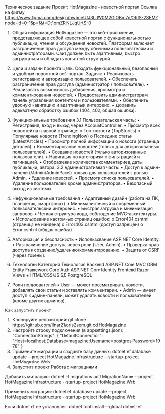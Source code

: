  Техническое задание
Проект: HotMagazine – новостной портал
Ссылка на фигму https://www.figma.com/design/hwhceUfJ3LJW0M2GlOBm7n/ORIS-2SEM?node-id=0-1&p=f&t=Dt1omZRlNLJqUrtS-0

1. Общая информация
HotMagazine — это веб-приложение, представляющее собой новостной портал с функциональностью публикации, чтения и обсуждения новостей. Платформа включает разграничение прав доступа между обычными пользователями и администраторами. Сайт должен быть адаптивным, быстро загружаться и обладать понятной структурой.

2. Цели и задачи проекта
Цель:
Создать функциональный, безопасный и удобный новостной веб-портал.
Задачи:
•	Реализовать регистрацию и авторизацию пользователей.
•	Обеспечить разграничение прав доступа (администратор / пользователь).
•	Реализовать возможность добавления, просмотра и комментирования новостей.
•	Предоставить администраторам панель управления контентом и пользователями.
•	Обеспечить удобную навигацию и адаптивный интерфейс.
•	Добавить адекватную обработку ошибок (404, 403, общая ошибка).

3. Функциональные требования
3.1 Пользовательская часть:
•	Регистрация, вход и выход через AccountController.
•	Просмотр всех новостей на главной странице:
o	Топ-новости (TopStories)
o	Популярные новости (TrendingNow)
o	Последние статьи (LatestArticles)
•	Просмотр полной информации о новости (страница деталей).
•	Комментирование новостей (только для авторизованных пользователей).
•	Создание новостей (только авторизованные пользователи).
•	Навигация по категориям с фильтрацией и пагинацией.
•	Отображение количества комментариев, даты публикации, автора.
3.2 Административная часть:
•	Доступ к админ-панели (/Admin/AdminPanel) только для пользователей с ролью Admin.
•	Удаление новостей.
•	Просмотр списка пользователей.
•	Удаление пользователей, кроме администраторов.
•	Безопасный выход из системы.

4. Нефункциональные требования
•	Адаптивный дизайн (работа на ПК, планшетах, смартфонах).
•	Минималистичный и современный пользовательский интерфейс.
•	Быстрая загрузка и минимизация запросов.
•	Четкая структура кода, соблюдение MVC-архитектуры.
•	Использование кастомных страниц ошибок:
o	Error404.cshtml (страница не найдена)
o	Error403.cshtml (доступ запрещён)
o	Error.cshtml (общая ошибка)

5. Авторизация и безопасность
•	Использование ASP.NET Core Identity.
•	Разграничение доступа через роли (User, Admin).
•	Проверка прав доступа к созданию/удалению/комментированию.
•	Защита от CSRF (через токены).



6. Технологии
Категория	Технология
Backend	ASP.NET Core MVC
ORM	Entity Framework Core
Auth	ASP.NET Core Identity
Frontend	Razor Views + HTML/CSS/JS
БД	PostgreSQL

7. Роли пользователей
•	User — может просматривать новости, добавлять свои статьи и оставлять комментарии.
•	Admin — имеет доступ к админ-панели, может удалять новости и пользователей (кроме других админов).





Как запустить проект
1. Клонируйте репозиторий:
    git clone https://github.com/Ilnar21/oris2sem.git
    cd HotMagazine
2. Настройте строку подключения (в appsettings.json):
    "ConnectionStrings": {
      "DefaultConnection": "Host=localhost;Database=magazine;Username=postgres;Password=1978"
    }
3. Примените миграции и создайте базу данных:
    dotnet ef database update --project HotMagazine.Infrastructure --startup-project HotMagazine.Web
4. Запустите проект
 Работа с миграциями

Добавить миграцию:
    dotnet ef migrations add MigrationName --project HotMagazine.Infrastructure --startup-project HotMagazine.Web
   
Применить миграции:
    dotnet ef database update --project HotMagazine.Infrastructure --startup-project HotMagazine.Web
    
Если dotnet ef не установлен:
    dotnet tool install --global dotnet-ef


